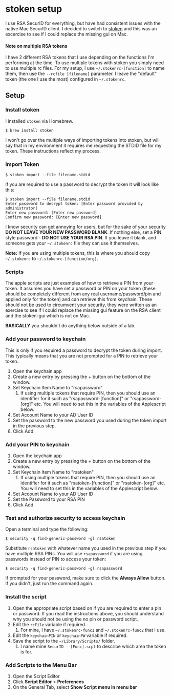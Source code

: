 # stoken setup

I use RSA SecurID for everything, but have had consistent issues with the native Mac SecurID client.  I decided to switch to [stoken](https://github.com/cernekee/stoken) and this was an excercise to see if I could replace the missing gui on Mac.

#### Note on multiple RSA tokens

I have 2 different RSA tokens that I use depending on the functions I'm performing at the time.  To use multiple tokens with stoken you simply need to use multiple rc files.  For my setup, I use ```~/.stokenrc-[function]``` to name them, then use the ```--rcfile [filename]``` parameter.  I leave the "default" token (the one I use the most) configured in ```~/.stokenrc```.

## Setup

### Install stoken

I installed ```stoken``` via Homebrew.

```shell
$ brew install stoken
```

I won't go over the multiple ways of importing tokens into stoken, but will say that in my environment it requires me requesting the STDID file for my token.  These instructions reflect my process.

### Import Token

```shell
$ stoken import --file filename.stdid
```

If you are required to use a password to decrypt the token it will look like this:

```shell
$ stoken import --file filename.stdid
Enter password to decrypt token: [Enter password provided by administrator]
Enter new password: [Enter new password]
Confirm new password: [Enter new password]
```

I know security can get annoying for users, but for the sake of your security **DO NOT LEAVE YOUR NEW PASSWORD BLANK**. If nothing else, set a PIN style password - **DO NOT USE YOUR RSA PIN**. If you leave it blank, and someone gets your ```~/.stokenrc``` file they can use it themselves.

**Note:** If you are using multiple tokens, this is where you should copy ```~/.stokenrc``` to ```~/.stokenrc-[function/org]```.

### Scripts

The apple scripts are just examples of how to retrieve a PIN from your token.  It assumes you have set a password or PIN on your token (these should be completely different from any real username/password/pin and applied only for the token) and can retrieve this from keychain.  These should not be used to circumvent your security, they were written as an exercise to see if I could replace the missing gui feature on the RSA client and the stoken-gui which is not on Mac.

**BASICALLY** you shouldn't do anything below outside of a lab.

### Add your password to keychain

This is only if you required a password to decrypt the token during import.  This typically means that you are not prompted for a PIN to retrieve your token.  

1. Open the keychain.app
1. Create a new entry by pressing the + button on the bottom of the window.
1. Set Keychain Item Name to "rsapassword"
   1. If using multiple tokens that require PIN, then you should use an identifier for it such as "rsapassword-[function]" or "rsapassword-[org]" etc.  You will need to set this in the variables of the Applescript below.
1. Set Account Name to your AD User ID
1. Set the password to the new password you used during the token import in the previous step.
1. Click Add

### Add your PIN to keychain

1. Open the keychain.app
1. Create a new entry by pressing the + button on the bottom of the window.
1. Set Keychain Item Name to "rsatoken"
   1. If using multiple tokens that require PIN, then you should use an identifier for it such as "rsatoken-[function]" or "rsatoken-[org]" etc.  You will need to set this in the variables of the Applescript below.
1. Set Account Name to your AD User ID
1. Set the Password to your RSA PIN
1. Click Add

### Test and authorize security to access keychain

Open a terminal and type the following:

```shell
$ security -q find-generic-password -gl rsatoken
```

Substitute ```rsatoken``` with whatever name you used in the previous step if you have multiple RSA PINs.  You will use ```rsapassword``` if you are using passwords instead of PIN to access your token:

```shell
$ security -q find-generic-password -gl rsapassword
```

If prompted for your password, make sure to click the **Always Allow** button.  If you didn't, just run the command again.

### Install the script

1. Open the appropriate script based on if you are required to enter a pin or password.  If you read the instructions above, you should understand why you should not be using the no pin or password script.
1. Edit the ```rcFile``` variable if required.
   1. For mine, I have ```~/.stokenrc-func1``` and ```~/.stokenrc-func2``` that I use.
1. Edit the ```keychainPIN``` or ```keychainPW``` variable if required.
1. Save the script to the ```~/Library/Scripts/``` folder.
   1. I name mine ```SecurID - [Func].scpt``` to describe which area the token is for.

### Add Scripts to the Menu Bar

1. Open the Script Editor
1. Click **Script Editor** > **Preferences**
1. On the General Tab, select **Show Script menu in menu bar**

